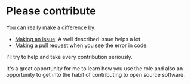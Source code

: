 # Please contribute

You can really make a difference by:

- [Making an issue](https://help.github.com/articles/creating-an-issue/). A well described issue helps a lot.
- [Making a pull request](https://services.github.com/on-demand/github-cli/open-pull-request-github) when you see the error in code.

I'll try to help and take every contribution seriously.

It's a great opportunity for me to learn how you use the role and also an opportunity to get into the habit of contributing to open source software.

